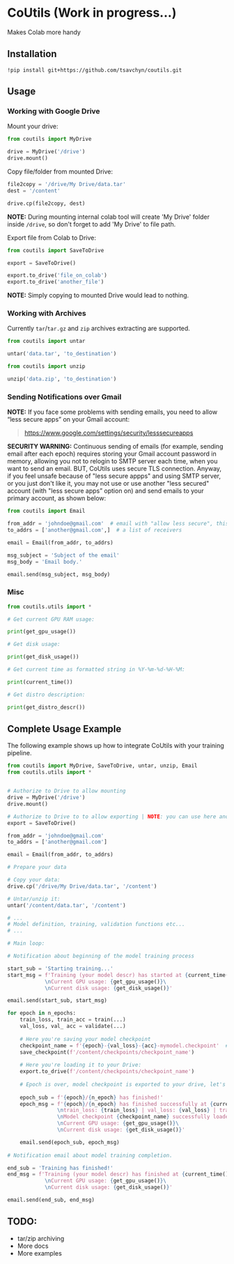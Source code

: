 # CoUtils (Work in progress...)

Makes Colab more handy

## Installation

```
!pip install git+https://github.com/tsavchyn/coutils.git
```

## Usage

### Working with Google Drive

Mount your drive:

```python
from coutils import MyDrive

drive = MyDrive('/drive')
drive.mount()
```

Copy file/folder from mounted Drive:

```python
file2copy = '/drive/My Drive/data.tar'
dest = '/content'

drive.cp(file2copy, dest)
```

**NOTE:** During mounting internal colab tool will create 'My Drive' folder inside `/drive`,
so don't forget to add 'My Drive' to file path.

Export file from Colab to Drive:

```python
from coutils import SaveToDrive

export = SaveToDrive()

export.to_drive('file_on_colab')
export.to_drive('another_file')
```

**NOTE:** Simply copying to mounted Drive would lead to nothing.

### Working with Archives

Currently `tar`/`tar.gz` and `zip` archives extracting are supported.

```python
from coutils import untar

untar('data.tar', 'to_destination')
```

```python
from coutils import unzip

unzip('data.zip', 'to_destination')
```

### Sending Notifications over Gmail

**NOTE:** If you face some problems with sending emails, you need to allow “less secure apps” on your Gmail account:
> https://www.google.com/settings/security/lesssecureapps

**SECURITY WARNING:** Continuous sending of emails (for example, sending email after each epoch) requires storing your 
Gmail account password in memory, allowing you not to relogin to SMTP server each time, when you want to send an email.
BUT, CoUtils uses secure TLS connection. Anyway, if you feel unsafe because of "less secure appps" and using
SMTP server, or you just don't like it, you may not use or use another "less secured" account
(with "less secure apps” option on) and send emails to your primary account, as shown below:

```python
from coutils import Email

from_addr = 'johndoe@gmail.com'  # email with "allow less secure", this account's SMTP server will be used as a sender
to_addrs = ['another@gmail.com',]  # a list of receivers

email = Email(from_addr, to_addrs)

msg_subject = 'Subject of the email'
msg_body = 'Email body.'

email.send(msg_subject, msg_body)
```

### Misc

```python
from coutils.utils import *

# Get current GPU RAM usage:

print(get_gpu_usage())

# Get disk usage:

print(get_disk_usage())

# Get current time as formatted string in %Y-%m-%d-%H-%M:

print(current_time())

# Get distro description:

print(get_distro_descr())
```

## Complete Usage Example

The following example shows up how to integrate CoUtils with your training pipeline.

```python
from coutils import MyDrive, SaveToDrive, untar, unzip, Email
from coutils.utils import *


# Authorize to Drive to allow mounting
drive = MyDrive('/drive')
drive.mount()

# Authorize to Drive to to allow exporting | NOTE: you can use here another Drive
export = SaveToDrive()

from_addr = 'johndoe@gmail.com'
to_addrs = ['another@gmail.com']

email = Email(from_addr, to_addrs)

# Prepare your data 

# Copy your data:
drive.cp('/drive/My Drive/data.tar', '/content')

# Untar/unzip it:
untar('/content/data.tar', '/content')

# ...
# Model definition, training, validation functions etc...
# ...

# Main loop:

# Notification about beginning of the model training process 

start_sub = 'Starting training...'
start_msg = f'Training (your model descr) has started at {current_time()}\
            \nCurrent GPU usage: {get_gpu_usage()}\
            \nCurrent disk usage: {get_disk_usage()}'

email.send(start_sub, start_msg)

for epoch in n_epochs:
    train_loss, train_acc = train(...)
    val_loss, val_ acc = validate(...)
      
    # Here you're saving your model checkpoint
    checkpoint_name = f'{epoch}-{val_loss}-{acc}-mymodel.checkpoint'  # this is just example
    save_checkpoint(f'/content/checkpoints/checkpoint_name')
    
    # Here you're loading it to your Drive:
    export.to_drive(f'/content/checkpoints/checkpoint_name')
    
    # Epoch is over, model checkpoint is exported to your drive, let's notify you about current success:
    
    epoch_sub = f'{epoch}/{n_epoch} has finished!'
    epoch_msg = f'{epoch}/{n_epoch} has finished successfully at {current_time()}\
                \ntrain_loss: {train_loss} | val_loss: {val_loss} | train_acc: {train_acc} | val_acc: {val_ acc}\
                \nModel checkpoint {checkpoint_name} successfully loaded to Drive\
                \nCurrent GPU usage: {get_gpu_usage()}\
                \nCurrent disk usage: {get_disk_usage()}'

    email.send(epoch_sub, epoch_msg)
    
# Notification email about model training completion.

end_sub = 'Training has finished!'
end_msg = f'Training (your model descr) has finished at {current_time()}\
            \nCurrent GPU usage: {get_gpu_usage()}\
            \nCurrent disk usage: {get_disk_usage()}'

email.send(end_sub, end_msg)
```

## TODO:

* tar/zip archiving
* More docs
* More examples
